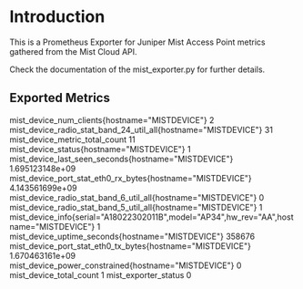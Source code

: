 # Introduction

This is a Prometheus Exporter for Juniper Mist Access Point metrics gathered from the Mist Cloud API.  

Check the documentation of the mist_exporter.py for further details.  

## Exported Metrics

mist_device_num_clients{hostname="MISTDEVICE"} 2
mist_device_radio_stat_band_24_util_all{hostname="MISTDEVICE"} 31
mist_device_metric_total_count 11
mist_device_status{hostname="MISTDEVICE"} 1
mist_device_last_seen_seconds{hostname="MISTDEVICE"} 1.695123148e+09
mist_device_port_stat_eth0_rx_bytes{hostname="MISTDEVICE"} 4.143561699e+09
mist_device_radio_stat_band_6_util_all{hostname="MISTDEVICE"} 0
mist_device_radio_stat_band_5_util_all{hostname="MISTDEVICE"} 1
mist_device_info{serial="A18022302011B",model="AP34",hw_rev="AA",hostname="MISTDEVICE"} 1
mist_device_uptime_seconds{hostname="MISTDEVICE"} 358676
mist_device_port_stat_eth0_tx_bytes{hostname="MISTDEVICE"} 1.670463161e+09
mist_device_power_constrained{hostname="MISTDEVICE"} 0
mist_device_total_count 1
mist_exporter_status 0
